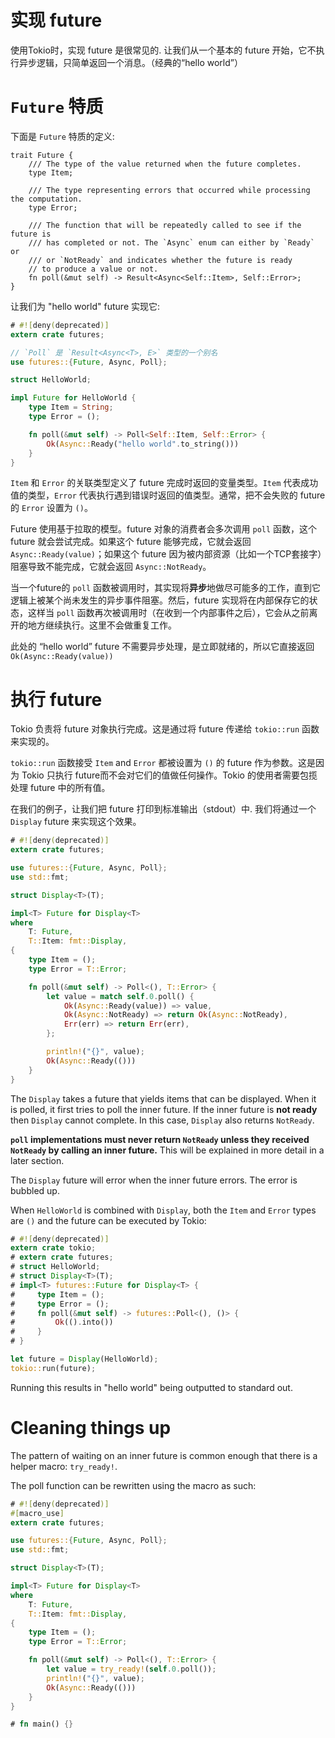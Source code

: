 # 实现 future

使用Tokio时，实现 future 是很常见的. 让我们从一个基本的 future 开始，它不执行异步逻辑，只简单返回一个消息。（经典的“hello world”）

# `Future` 特质

下面是 `Future` 特质的定义:

```rust,ignore
trait Future {
    /// The type of the value returned when the future completes.
    type Item;

    /// The type representing errors that occurred while processing the computation.
    type Error;

    /// The function that will be repeatedly called to see if the future is
    /// has completed or not. The `Async` enum can either by `Ready` or
    /// or `NotReady` and indicates whether the future is ready
    // to produce a value or not.
    fn poll(&mut self) -> Result<Async<Self::Item>, Self::Error>;
}
```

让我们为 "hello world" future 实现它:

```rust
# #![deny(deprecated)]
extern crate futures;

// `Poll` 是 `Result<Async<T>, E>` 类型的一个别名
use futures::{Future, Async, Poll};

struct HelloWorld;

impl Future for HelloWorld {
    type Item = String;
    type Error = ();

    fn poll(&mut self) -> Poll<Self::Item, Self::Error> {
        Ok(Async::Ready("hello world".to_string()))
    }
}
```

`Item` 和 `Error` 的关联类型定义了 future 完成时返回的变量类型。`Item` 代表成功值的类型，`Error` 代表执行遇到错误时返回的值类型。通常，把不会失败的 future 的 `Error` 设置为 `()`。

Future 使用基于拉取的模型。future 对象的消费者会多次调用 `poll` 函数，这个 future 就会尝试完成。如果这个 future 能够完成，它就会返回 `Async::Ready(value)`；如果这个 future 因为被内部资源（比如一个TCP套接字）阻塞导致不能完成，它就会返回 `Async::NotReady`。

当一个future的 `poll` 函数被调用时，其实现将**异步**地做尽可能多的工作，直到它逻辑上被某个尚未发生的异步事件阻塞。然后，future 实现将在内部保存它的状态，这样当 `poll` 函数再次被调用时（在收到一个内部事件之后），它会从之前离开的地方继续执行。这里不会做重复工作。

此处的 “hello world” future 不需要异步处理，是立即就绪的，所以它直接返回 `Ok(Async::Ready(value))`

# 执行 future

Tokio 负责将 future 对象执行完成。这是通过将 future 传递给 `tokio::run` 函数来实现的。

`tokio::run` 函数接受 `Item` and `Error` 都被设置为 `()` 的 future 作为参数。这是因为 Tokio 只执行 future而不会对它们的值做任何操作。Tokio 的使用者需要包揽处理 future 中的所有值。

在我们的例子，让我们把 future 打印到标准输出（stdout）中. 我们将通过一个 `Display` future 来实现这个效果。

```rust
# #![deny(deprecated)]
extern crate futures;

use futures::{Future, Async, Poll};
use std::fmt;

struct Display<T>(T);

impl<T> Future for Display<T>
where
    T: Future,
    T::Item: fmt::Display,
{
    type Item = ();
    type Error = T::Error;

    fn poll(&mut self) -> Poll<(), T::Error> {
        let value = match self.0.poll() {
            Ok(Async::Ready(value)) => value,
            Ok(Async::NotReady) => return Ok(Async::NotReady),
            Err(err) => return Err(err),
        };

        println!("{}", value);
        Ok(Async::Ready(()))
    }
}
```

The `Display` takes a future that yields items that can be displayed. When it is
polled, it first tries to poll the inner future. If the inner future is **not
ready** then `Display` cannot complete. In this case, `Display` also returns
`NotReady`.

**`poll` implementations must never return `NotReady` unless they received
`NotReady` by calling an inner future.** This will be explained in more detail
in a later section.

The `Display` future will error when the inner future errors. The error is
bubbled up.

When `HelloWorld` is combined with `Display`, both the `Item` and `Error` types
are `()` and the future can be executed by Tokio:

```rust
# #![deny(deprecated)]
extern crate tokio;
# extern crate futures;
# struct HelloWorld;
# struct Display<T>(T);
# impl<T> futures::Future for Display<T> {
#     type Item = ();
#     type Error = ();
#     fn poll(&mut self) -> futures::Poll<(), ()> {
#         Ok(().into())
#     }
# }

let future = Display(HelloWorld);
tokio::run(future);
```

Running this results in "hello world" being outputted to standard out.

# Cleaning things up

The pattern of waiting on an inner future is common enough that there is a
helper macro: `try_ready!`.

The poll function can be rewritten using the macro as such:

```rust
# #![deny(deprecated)]
#[macro_use]
extern crate futures;

use futures::{Future, Async, Poll};
use std::fmt;

struct Display<T>(T);

impl<T> Future for Display<T>
where
    T: Future,
    T::Item: fmt::Display,
{
    type Item = ();
    type Error = T::Error;

    fn poll(&mut self) -> Poll<(), T::Error> {
        let value = try_ready!(self.0.poll());
        println!("{}", value);
        Ok(Async::Ready(()))
    }
}

# fn main() {}
```
